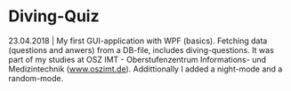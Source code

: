 # Diving-Quiz
 23.04.2018 | My first GUI-application with WPF (basics). Fetching data (questions and anwers) from a DB-file, includes diving-questions. 
 It was part of my studies at OSZ IMT - Oberstufenzentrum Informations- und Medizintechnik (www.oszimt.de). 
 Addittionally I added a night-mode and a random-mode.
